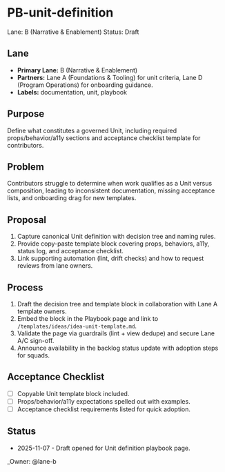 # PB-unit-definition

Lane: B (Narrative & Enablement)
Status: Draft

## Lane

- **Primary Lane:** B (Narrative & Enablement)
- **Partners:** Lane A (Foundations & Tooling) for unit criteria, Lane D (Program Operations) for onboarding guidance.
- **Labels:** documentation, unit, playbook

## Purpose

Define what constitutes a governed Unit, including required props/behavior/a11y sections and acceptance checklist template for contributors.

## Problem

Contributors struggle to determine when work qualifies as a Unit versus composition, leading to inconsistent documentation, missing acceptance lists, and onboarding drag for new templates.

## Proposal

1. Capture canonical Unit definition with decision tree and naming rules.
2. Provide copy-paste template block covering props, behaviors, a11y, status log, and acceptance checklist.
3. Link supporting automation (lint, drift checks) and how to request reviews from lane owners.

## Process

1. Draft the decision tree and template block in collaboration with Lane A template owners.
2. Embed the block in the Playbook page and link to `/templates/ideas/idea-unit-template.md`.
3. Validate the page via guardrails (lint + view dedupe) and secure Lane A/C sign-off.
4. Announce availability in the backlog status update with adoption steps for squads.

## Acceptance Checklist

- [ ] Copyable Unit template block included.
- [ ] Props/behavior/a11y expectations spelled out with examples.
- [ ] Acceptance checklist requirements listed for quick adoption.

## Status

- 2025-11-07 - Draft opened for Unit definition playbook page.

<!-- prettier-ignore -->
_Owner: @lane-b
